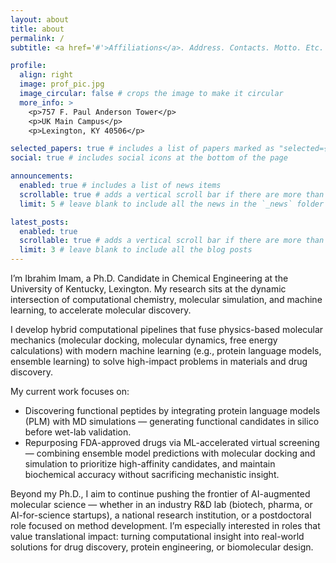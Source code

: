 ```yaml
---
layout: about
title: about
permalink: /
subtitle: <a href='#'>Affiliations</a>. Address. Contacts. Motto. Etc.

profile:
  align: right
  image: prof_pic.jpg
  image_circular: false # crops the image to make it circular
  more_info: >
    <p>757 F. Paul Anderson Tower</p>
    <p>UK Main Campus</p>
    <p>Lexington, KY 40506</p>

selected_papers: true # includes a list of papers marked as "selected={true}"
social: true # includes social icons at the bottom of the page

announcements:
  enabled: true # includes a list of news items
  scrollable: true # adds a vertical scroll bar if there are more than 3 news items
  limit: 5 # leave blank to include all the news in the `_news` folder

latest_posts:
  enabled: true
  scrollable: true # adds a vertical scroll bar if there are more than 3 new posts items
  limit: 3 # leave blank to include all the blog posts
---
```


  I’m Ibrahim Imam, a Ph.D. Candidate in Chemical Engineering at the University of Kentucky, Lexington. My research sits at the dynamic intersection of computational chemistry, molecular simulation, and machine learning, to accelerate molecular discovery.

I develop hybrid computational pipelines that fuse physics-based molecular mechanics (molecular docking, molecular dynamics, free energy calculations) with modern machine learning (e.g., protein language models, ensemble learning) to solve high-impact problems in materials and drug discovery.

My current work focuses on:
- Discovering functional peptides by integrating protein language models (PLM) with MD simulations — generating functional candidates in silico before wet-lab validation.
- Repurposing FDA-approved drugs via ML-accelerated virtual screening — combining ensemble model predictions with molecular docking and simulation to prioritize high-affinity candidates, and maintain biochemical accuracy without sacrificing mechanistic insight. 
 
Beyond my Ph.D., I aim to continue pushing the frontier of AI-augmented molecular science — whether in an industry R&D lab (biotech, pharma, or AI-for-science startups), a national research institution, or a postdoctoral role focused on method development. I’m especially interested in roles that value translational impact: turning computational insight into real-world solutions for drug discovery, protein engineering, or biomolecular design.


